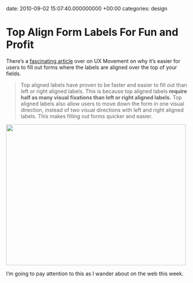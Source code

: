 date: 2010-09-02 15:07:40.000000000 +00:00
categories: design

# Top Align Form Labels For Fun and Profit

<p>There’s a <a href="http://uxmovement.com/design-articles/faster-with-top-aligned-labels">fascinating article</a> over on UX Movement on why it’s easier for users to fill out forms where the labels are aligned over the top of your fields.</p>  <blockquote>   <p>Top aligned labels have proven to be faster and easier to fill out than left or right aligned labels. This is because top aligned labels <strong>require half as many visual fixations than left or right aligned labels.</strong> Top aligned labels also allow users to move down the form in one visual direction, instead of two visual directions with left and right aligned labels. This makes filling out forms quicker and easier.</p> </blockquote>  <p><img src="http://uxmovement.com/wp-content/uploads/2010/09/visualfixations.png" width="488" height="383" /> </p>  <p>I’m going to pay attention to this as I wander about on the web this week.</p> <!--b6696dabb55d41099e5dd4e19b95de36-->
